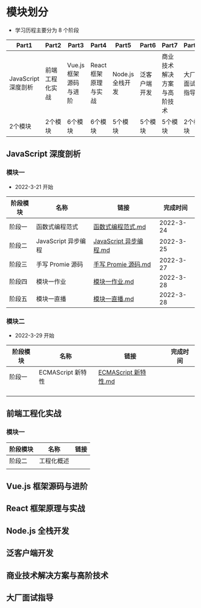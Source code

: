 # 模块划分

- 学习历程主要分为 8 个阶段

| Part1               | Part2          | Part3                 | Part4                | Part5            | Part6        | Part7                      | Part8        |
| ------------------- | -------------- | --------------------- | -------------------- | ---------------- | ------------ | -------------------------- | ------------ |
| JavaScript 深度剖析 | 前端工程化实战 | Vue.js 框架源码与进阶 | React 框架原理与实战 | Node.js 全栈开发 | 泛客户端开发 | 商业技术解决方案与高阶技术 | 大厂面试指导 |
| 2个模块             | 2个模块        | 6个模块               | 6个模块              | 5个模块          | 5个模块      | 5个模块                    | 2个模块      |

## JavaScript 深度剖析

### 模块一

- 2022-3-21 开始

| 阶段模块 | 名称                | 链接                                                         | 完成时间  |
| -------- | ------------------- | ------------------------------------------------------------ | --------- |
| 阶段一   | 函数式编程范式      | [函数式编程范式.md](JavaScript深度剖析/1.1函数式编程范式.md) | 2022-3-24 |
| 阶段二   | JavaScript 异步编程 | [JavaScript 异步编程.md](JavaScript深度剖析/1.2JavaScript异步编程.md) | 2022-3-25 |
| 阶段三   | 手写 Promie 源码    | [手写 Promie 源码.md](JavaScript深度剖析/1.3手写Promie源码)  | 2022-3-27 |
| 阶段四   | 模块一作业          | [模块一作业.md](JavaScript深度剖析/1.4模块一作业)            | 2022-3-28 |
| 阶段五   | 模块一直播          | [模块一直播.md](JavaScript深度剖析/1.5模块一直播.md)         | 2022-3-28 |

### 模块二

- 2022-3-29 开始

| 阶段模块 | 名称              | 链接                                                         | 完成时间 |
| -------- | ----------------- | ------------------------------------------------------------ | -------- |
| 阶段一   | ECMAScript 新特性 | [ECMAScript 新特性.md](JavaScript深度剖析/2.1ECMAScript新特性.md) |          |
|          |                   |                                                              |          |
|          |                   |                                                              |          |
|          |                   |                                                              |          |
|          |                   |                                                              |          |

## 前端工程化实战

### 模块一

| 阶段模块 | 名称       | 链接 |
| -------- | ---------- | ---- |
| 阶段二   | 工程化概述 |      |
|          |            |      |

## Vue.js 框架源码与进阶

## React 框架原理与实战

## Node.js 全栈开发

## 泛客户端开发

## 商业技术解决方案与高阶技术

## 大厂面试指导